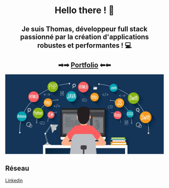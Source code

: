 # <div align="center">Hello there ! 👋</div>

## <div align="center">Je suis Thomas, développeur full stack passionné par la création d'applications robustes et performantes ! 💻</div>

## <div align="center">➡➡ [Portfolio](https://thomas-machinet.github.io/Portfolio/) ⬅⬅</div>

<p align="center">
  <img src="./programmeur-informatique.jpg" alt="Programmeur informatique">
</p>

## Réseau

[Linkedin](www.linkedin.com/in/thomas-machinet-71201926a)

<!--
**Thomas-Machinet/Thomas-Machinet** is a ✨ _special_ ✨ repository because its `README.md` (this file) appears on your GitHub profile.

Here are some ideas to get you started:

- 🔭 I’m currently working on ...
- 🌱 I’m currently learning ...
- 👯 I’m looking to collaborate on ...
- 🤔 I’m looking for help with ...
- 💬 Ask me about ...
- 📫 How to reach me: ...
- 😄 Pronouns: ...
- ⚡ Fun fact: ...
-->
